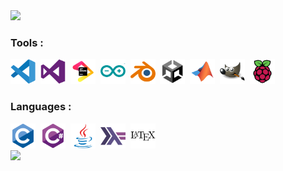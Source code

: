 <!--
**IYourSunshineI/IYourSunshineI** is a ✨ _special_ ✨ repository because its `README.md` (this file) appears on your GitHub profile.

Here are some ideas to get you started:

- 🔭 I’m currently working on ...
- 🌱 I’m currently learning ...
- 👯 I’m looking to collaborate on ...
- 🤔 I’m looking for help with ...
- 💬 Ask me about ...
- 📫 How to reach me: ...
- 😄 Pronouns: ...
- ⚡ Fun fact: ...
-->


<img src="https://github-readme-stats.vercel.app/api?username=IYourSunshineI&&show_icons=true&theme=midnight-purple">

### Tools :
<div>
  <img src="https://github.com/devicons/devicon/blob/master/icons/vscode/vscode-original.svg" title="Spring" alt="Spring" width="40" height="40"/>&nbsp;
  <img src="https://github.com/devicons/devicon/blob/master/icons/visualstudio/visualstudio-plain.svg" title="Spring" alt="Spring" width="40" height="40"/>&nbsp;
  <img src="https://github.com/devicons/devicon/blob/master/icons/jetbrains/jetbrains-original.svg" title="Java" alt="Java" width="40" height="40"/>&nbsp;
  <img src="https://github.com/devicons/devicon/blob/master/icons/arduino/arduino-original.svg" title="Spring" alt="Spring" width="40" height="40"/>&nbsp;
  <img src="https://github.com/devicons/devicon/blob/master/icons/blender/blender-original.svg" title="Spring" alt="Spring" width="40" height="40"/>&nbsp;
  <img src="https://github.com/devicons/devicon/blob/master/icons/unity/unity-original.svg" title="Spring" alt="Spring" width="40" height="40"/>&nbsp;
  <img src="https://github.com/devicons/devicon/blob/master/icons/matlab/matlab-original.svg" title="Spring" alt="Spring" width="40" height="40"/>&nbsp;
  <img src="https://github.com/devicons/devicon/blob/master/icons/gimp/gimp-original.svg" title="Spring" alt="Spring" width="40" height="40"/>&nbsp;
  <img src="https://github.com/devicons/devicon/blob/master/icons/raspberrypi/raspberrypi-original.svg" title="Spring" alt="Spring" width="40" height="40"/>&nbsp;
</div>

### Languages :
<div>
  <img src="https://github.com/devicons/devicon/blob/master/icons/c/c-original.svg" title="Spring" alt="Spring" width="40" height="40"/>&nbsp;
  <img src="https://github.com/devicons/devicon/blob/master/icons/csharp/csharp-original.svg" title="Java" alt="Java" width="40" height="40"/>&nbsp;
  <img src="https://github.com/devicons/devicon/blob/master/icons/java/java-original.svg" title="Spring" alt="Spring" width="40" height="40"/>&nbsp;
  <img src="https://github.com/devicons/devicon/blob/master/icons/haskell/haskell-original.svg" title="Spring" alt="Spring" width="40" height="40"/>&nbsp;
  <img src="https://github.com/devicons/devicon/blob/master/icons/latex/latex-original.svg" title="Spring" alt="Spring" width="40" height="40"/>&nbsp;
</div>

<img src="https://github-readme-stats.vercel.app/api/top-langs/?username=IYourSunshineI&&layout=compact&&theme=midnight-purple">
